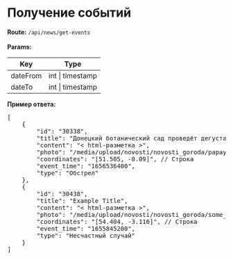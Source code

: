 <h1>Получение событий</h1>

**Route:** <code>/api/news/get-events</code>
<br>
<br>
**Params:**
<table>
<thead>
    <th>Key</th>
    <th>Type</th>
</thead>
<tbody>
    <tr>
        <td>dateFrom</td>
        <td>int | timestamp</td>
    </tr>
    <tr>
        <td>dateTo</td>
        <td>int | timestamp</td>
    </tr>
</tbody>    
</table>

**Пример ответа:**
<pre>
[
    {
        "id": "30338",
        "title": "Донецкий ботанический сад проведёт дегустацию папайи",
        "content": "< html-разметка >",
        "photo": "/media/upload/novosti/novosti_goroda/papaya1.jpg",
        "coordinates": "[51.505, -0.09]", // Строка
        "event_time": "1656536400",
        "type": "Обстрел"
    },
    {
        "id": "30438",
        "title": "Example Title",
        "content": "< html-разметка >",
        "photo": "/media/upload/novosti/novosti_goroda/some_pic.jpg",
        "coordinates": "[54.404, -3.116]", // Строка
        "event_time": "1655845200",
        "type": "Несчастный случай"
    }
]
</pre>